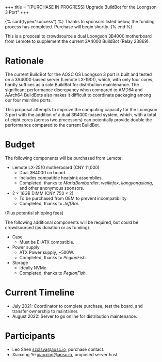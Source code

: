 +++
title = "[PURCHASE IN PROGRESS] Upgrade BuildBot for the Loongson 3 Port"
+++

{% card(type="success") %}
Thanks to sponsors listed below, the funding process has completed. Purchase will begin shortly.
{% end %}

This is a proposal to crowdsource a dual Loongson 3B4000 motherboard from Lemote to supplement the current 3A4000 BuildBot (Relay 23869).

# Rationale

The current BuildBot for the AOSC OS Loongson 3 port is built and tested on a 3A4000-based server (Lemote LX-1901), which, with only four cores, hardly suffices as a sole BuildBot for distribution maintenance. The significant performance discrepancy when compared to AMD64 and AArch64 BuildBots also makes it difficult to coordinate packaging among our four mainline ports.

This proposal attempts to improve the computing capacity for the Loongson 3 port with the addition of a dual 3B4000-based system, which, with a total of eight cores (across two processors) can potentially provide double the performance compared to the current BuildBot.

# Budget

The following components will be purchased from Lemote:

+ Lemote LX-2510 motherboard (CNY 11,000)
  - Dual 3B4000 on board.
  - Includes compatible heatsink assemblies.
  - Completed, thanks to *MariaBombardier*, *weilinfox*, *liangyongxiang*, and other anonymous sponsors.
+ 2 × 16GB DIMM (CNY 750 × 2)
  - To be purchased from OEM to prevent incompatibility.
  - Completed, thanks to *JeffBai*.

(Plus potential shipping fees)

The following additional components will be required, but could be crowdsourced (as donation or as funding).

+ Case
  - Must be E-ATX compatible.
+ Power supply
  - ATX Power supply, ~500W.
  - Completed, thanks to *PegionFish*.
+ Storage
  - Ideally NVMe.
  - Completed, thanks to *PegionFish*.

# Current Timeline

- July 2021: Coordinator to complete purchase, test the board, and transfer ownership to maintainer.
- August 2022: Server to go online for distribution maintenance.

# Participants

- Leo Shen <szclsya@aosc.io>, purchase contact.
- Xiaoxing Ye <xiaoxing@aosc.io>, proposed server host.
